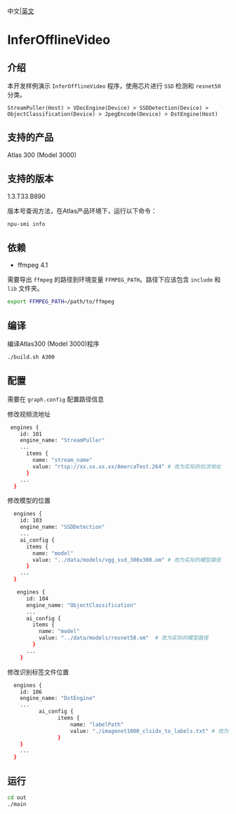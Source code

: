 中文|[英文](README.md)
# InferOfflineVideo

## 介绍

本开发样例演示 `InferOfflineVideo` 程序，使用芯片进行 `SSD` 检测和 `resnet50` 分类。

```
StreamPuller(Host) > VDecEngine(Device) > SSDDetection(Device) > ObjectClassification(Device) > JpegEncode(Device) > DstEngine(Host)
```

## 支持的产品

Atlas 300 (Model 3000)

## 支持的版本

1.3.T33.B890

版本号查询方法，在Atlas产品环境下，运行以下命令：
```bash
npu-smi info
```

## 依赖

- ffmpeg 4.1

需要导出 `ffmpeg` 的路径到环境变量 `FFMPEG_PATH`。路径下应该包含 `include` 和 `lib` 文件夹。

```bash
export FFMPEG_PATH=/path/to/ffmpeg
```

## 编译

编译Atlas300 (Model 3000)程序
```bash
./build.sh A300
```


## 配置

需要在 `graph.config` 配置路径信息

修改视频流地址

```bash
 engines {
    id: 101
    engine_name: "StreamPuller"
    ...
      items {
        name: "stream_name"
        value: "rtsp://xx.xx.xx.xx/AmercaTest.264" # 改为实际的拉流地址
      }
    ...
  }
```

修改模型的位置
```bash
  engines {
    id: 103
    engine_name: "SSDDetection"
    ...
    ai_config {
      items {
        name: "model"
        value: "../data/models/vgg_ssd_300x300.om" # 改为实际的模型路径
      }
    ...
  }
```

```bash
   engines {
      id: 104
      engine_name: "ObjectClassification"
      ...
      ai_config {
        items {
          name: "model"
          value: "../data/models/resnet50.om"  # 改为实际的模型路径
        }
      ...
    }
```

修改识别标签文件位置
```bash
  engines {
    id: 106
    engine_name: "DstEngine"
    ...
          ai_config {
                items {
                    name: "labelPath"
                    value: "./imagenet1000_clsidx_to_labels.txt" # 改为实际的标签文件路径
                }
    }
    ...
  }
```

## 运行

```bash
cd out
./main 
```